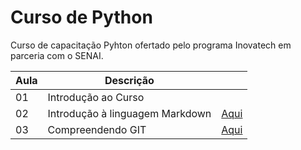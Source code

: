 # Curso de Python

Curso de capacitação Pyhton ofertado pelo programa Inovatech em parceria com o SENAI.

|Aula|Descrição||
|-|-|-|
|01|Introdução ao Curso||
|02|Introdução à linguagem Markdown|[Aqui](aulaMarkdown.md)|
|03|Compreendendo GIT|[Aqui](aulaGit.md)|